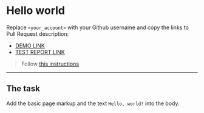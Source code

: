 # Hello world
Replace `<your_account>` with your Github username and copy the links to Pull Request description:
- [DEMO LINK](https://IvanVaverchak.github.io/layout_hello-world/)
- [TEST REPORT LINK](https://IvanVaverchak.github.io/layout_hello-world/report/html_report/)

> Follow [this instructions](https://mate-academy.github.io/layout_task-guideline/#how-to-solve-the-layout-tasks-on-github)
___

## The task
Add the basic page markup and the text `Hello, world!` into the body.
